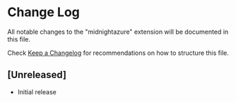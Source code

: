 # Change Log

All notable changes to the "midnightazure" extension will be documented in this file.

Check [Keep a Changelog](http://keepachangelog.com/) for recommendations on how to structure this file.

## [Unreleased]

- Initial release
